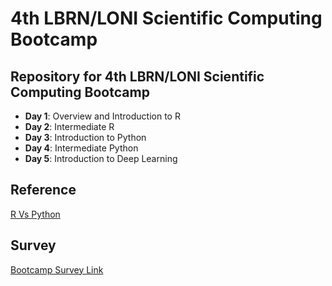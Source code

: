 # 4th LBRN/LONI Scientific Computing Bootcamp

## Repository for 4th LBRN/LONI Scientific Computing Bootcamp

* **Day 1**: Overview and Introduction to R
* **Day 2**: Intermediate R
* **Day 3**: Introduction to Python
* **Day 4**: Intermediate Python
* **Day 5**: Introduction to Deep Learning

## Reference
[R Vs Python](https://www.guru99.com/r-vs-python.html)

## Survey
[Bootcamp Survey Link](https://forms.office.com/Pages/ResponsePage.aspx?id=P61NLa5Q2UeDoJrisfRm-Gquet-W2uBIu1blHkiYGj1UQkRQNUNKQVA2RjRaWUVIRUtRSFU3T1A1Ry4u)
